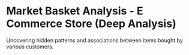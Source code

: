 # Market Basket Analysis - E Commerce Store (Deep Analysis)
 Uncovering hidden patterns and associations between items bought by various customers.
